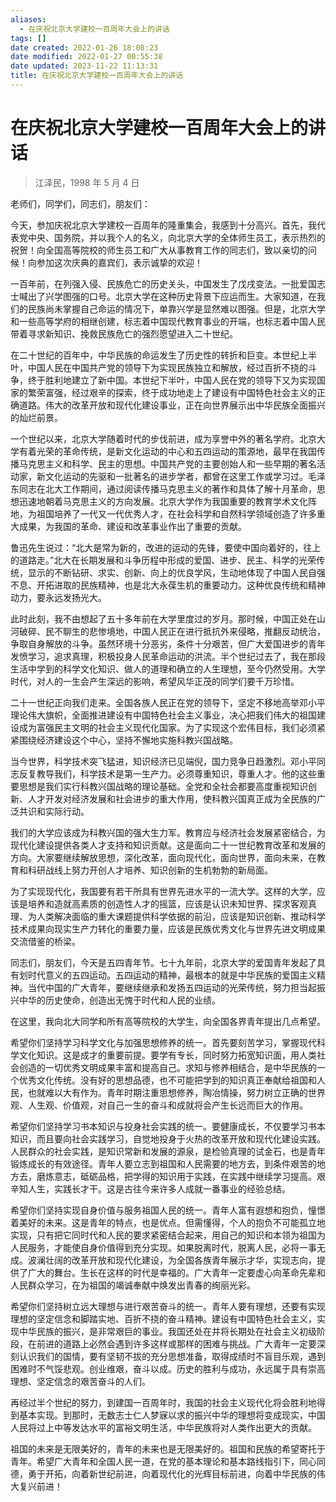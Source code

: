 ```yaml
---
aliases:
  - 在庆祝北京大学建校一百周年大会上的讲话
tags: []
date created: 2022-01-26 18:08:23
date modified: 2022-01-27 00:55:38
date updated: 2023-11-22 11:13:31
title: 在庆祝北京大学建校一百周年大会上的讲话
---
```


# 在庆祝北京大学建校一百周年大会上的讲话

> 江泽民，1998 年 5 月 4 日

老师们，同学们，同志们，朋友们：

今天，参加庆祝北京大学建校一百周年的隆重集会，我感到十分高兴。首先，我代表党中央、国务院，并以我个人的名义，向北京大学的全体师生员工，表示热烈的祝贺！向全国高等院校的师生员工和广大从事教育工作的同志们，致以亲切的问候！向参加这次庆典的嘉宾们，表示诚挚的欢迎！

一百年前，在列强入侵、民族危亡的历史关头，中国发生了戊戌变法。一批爱国志士喊出了兴学图强的口号。北京大学在这种历史背景下应运而生。大家知道，在我们的民族尚未掌握自己命运的情况下，单靠兴学是显然难以图强。但是，北京大学和一些高等学府的相继创建，标志着中国现代教育事业的开端，也标志着中国人民带着寻求新知识、挽救民族危亡的强烈愿望进入二十世纪。

在二十世纪的百年中，中华民族的命运发生了历史性的转折和巨变。本世纪上半叶，中国人民在中国共产党的领导下为实现民族独立和解放，经过百折不挠的斗争，终于胜利地建立了新中国。本世纪下半叶，中国人民在党的领导下又为实现国家的繁荣富强，经过艰辛的探索，终于成功地走上了建设有中国特色社会主义的正确道路。伟大的改革开放和现代化建设事业，正在向世界展示出中华民族全面振兴的灿烂前景。

一个世纪以来，北京大学随着时代的步伐前进，成为享誉中外的著名学府。北京大学有着光荣的革命传统，是新文化运动的中心和五四运动的策源地，最早在我国传播马克思主义和科学、民主的思想。中国共产党的主要创始人和一些早期的著名活动家，新文化运动的先驱和一批著名的进步学者，都曾在这里工作或学习过。毛泽东同志在北大工作期间，通过阅读传播马克思主义的著作和具体了解十月革命，思想迅速地朝着马克思主义的方向发展。北京大学作为我国重要的教育学术文化阵地，为祖国培养了一代又一代优秀人才，在社会科学和自然科学领域创造了许多重大成果，为我国的革命、建设和改革事业作出了重要的贡献。

鲁迅先生说过：“北大是常为新的，改进的运动的先锋，要使中国向着好的，往上的道路走。”北大在长期发展和斗争历程中形成的爱国、进步、民主、科学的光荣传统，显示的不断钻研、求实、创新、向上的优良学风，生动地体现了中国人民自强不息、开拓进取的民族精神，也是北大永葆生机的重要动力。这种优良传统和精神动力，要永远发扬光大。

此时此刻，我不由想起了五十多年前在大学里度过的岁月。那时候，中国正处在山河破碎、民不聊生的悲惨境地，中国人民正在进行抵抗外来侵略，推翻反动统治，争取自身解放的斗争。虽然环境十分恶劣，条件十分艰苦，但广大爱国进步的青年发愤学习，追求真理，积极投身人民革命运动的洪流。半个世纪过去了，我在那段生活中学到的科学文化知识、做人的道理和确立的人生理想，至今仍然受用。大学时代，对人的一生会产生深远的影响，希望风华正茂的同学们要千万珍惜。

二十一世纪正向我们走来。全国各族人民正在党的领导下，坚定不移地高举邓小平理论伟大旗帜，全面推进建设有中国特色社会主义事业，决心把我们伟大的祖国建设成为富强民主文明的社会主义现代化国家。为了实现这个宏伟目标，我们必须紧紧围绕经济建设这个中心，坚持不懈地实施科教兴国战略。

当今世界，科学技术突飞猛进，知识经济已见端倪，国力竞争日趋激烈。邓小平同志反复教导我们，科学技术是第一生产力。必须尊重知识，尊重人才。他的这些重要思想是我们实行科教兴国战略的理论基础。全党和全社会都要高度重视知识创新、人才开发对经济发展和社会进步的重大作用，使科教兴国真正成为全民族的广泛共识和实际行动。

我们的大学应该成为科教兴国的强大生力军。教育应与经济社会发展紧密结合，为现代化建设提供各类人才支持和知识贡献。这是面向二十一世纪教育改革和发展的方向。大家要继续解放思想，深化改革，面向现代化，面向世界，面向未来，在教育和科研战线上努力开创人才培养、知识创新的生机勃勃的新局面。

为了实现现代化，我国要有若干所具有世界先进水平的一流大学。这样的大学，应该是培养和造就高素质的创造性人才的摇篮，应该是认识未知世界、探求客观真理、为人类解决面临的重大课题提供科学依据的前沿，应该是知识创新、推动科学技术成果向现实生产力转化的重要力量，应该是民族优秀文化与世界先进文明成果交流借鉴的桥梁。

同志们，朋友们，今天是五四青年节。七十九年前，北京大学的爱国青年发起了具有划时代意义的五四运动。五四运动的精神，最根本的就是中华民族的爱国主义精神。当代中国的广大青年，要继续继承和发扬五四运动的光荣传统，努力担当起振兴中华的历史使命，创造出无愧于时代和人民的业绩。

在这里，我向北大同学和所有高等院校的大学生，向全国各界青年提出几点希望。

希望你们坚持学习科学文化与加强思想修养的统一。首先要刻苦学习，掌握现代科学文化知识。这是成才的重要前提。要学有专长，同时努力拓宽知识面，用人类社会创造的一切优秀文明成果丰富和提高自己。求知与修养相结合，是中华民族的一个优秀文化传统。没有好的思想品德，也不可能把学到的知识真正奉献给祖国和人民，也就难以大有作为。青年时期注重思想修养，陶冶情操，努力树立正确的世界观、人生观、价值观，对自己一生的奋斗和成就将会产生长远而巨大的作用。

希望你们坚持学习书本知识与投身社会实践的统一。要健康成长，不仅要学习书本知识，而且要向社会实践学习，自觉地投身于火热的改革开放和现代化建设实践。人民群众的社会实践，是知识常新和发展的源泉，是检验真理的试金石，也是青年锻炼成长的有效途径。青年人要立志到祖国和人民需要的地方去，到条件艰苦的地方去，磨炼意志，砥砺品格，把学得的知识用于实践，在实践中继续学习提高。艰辛知人生，实践长才干。这是古往今来许多人成就一番事业的经验总结。

希望你们坚持实现自身价值与服务祖国人民的统一。青年人富有遐想和抱负，憧憬着美好的未来。这是青年的特点，也是优点。但需懂得，个人的抱负不可能孤立地实现，只有把它同时代和人民的要求紧密结合起来，用自己的知识和本领为祖国为人民服务，才能使自身价值得到充分实现。如果脱离时代，脱离人民，必将一事无成。波澜壮阔的改革开放和现代化建设，为全国各族青年展示才华，实现志向，提供了广大的舞台。生长在这样的时代是幸福的。广大青年一定要虚心向革命先辈和人民群众学习，在为祖国的竭诚奉献中焕发出青春的绚丽光彩。

希望你们坚持树立远大理想与进行艰苦奋斗的统一。青年人要有理想，还要有实现理想的坚定信念和脚踏实地、百折不挠的奋斗精神。建设有中国特色社会主义，实现中华民族的振兴，是非常艰巨的事业。我国还处在并将长期处在社会主义初级阶段，在前进的道路上必然会遇到许多这样或那样的困难与挑战。广大青年一定要深刻认识我们的国情，要有坚韧不拔的充分思想准备，取得成绩时不盲目乐观，遇到困难时不气馁悲观。创业维艰，奋斗以成。历史的胜利与成功，永远属于具有崇高理想、坚定信念的艰苦奋斗的人们。

再经过半个世纪的努力，到建国一百周年时，我国的社会主义现代化将会胜利地得到基本实现。到那时，无数志士仁人梦寐以求的振兴中华的理想将变成现实，中国人民将过上中等发达水平的富裕文明生活，中华民族将对人类作出更大的贡献。

祖国的未来是无限美好的，青年的未来也是无限美好的。祖国和民族的希望寄托于青年。希望广大青年和全国人民一道，在党的基本理论和基本路线指引下，同心同德，勇于开拓，向着新世纪前进，向着现代化的光辉目标前进，向着中华民族的伟大复兴前进！

